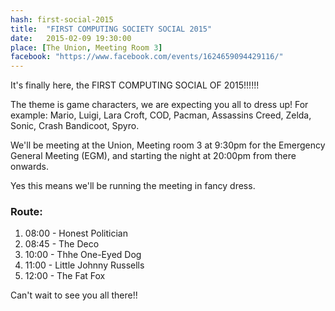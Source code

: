 ```yaml
---
hash: first-social-2015
title:  "FIRST COMPUTING SOCIETY SOCIAL 2015"
date:   2015-02-09 19:30:00
place: [The Union, Meeting Room 3]
facebook: "https://www.facebook.com/events/1624659094429116/"
---
```


It's finally here, the FIRST COMPUTING SOCIAL OF 2015!!!!!!

The theme is game characters, we are expecting you all to dress up! For example: Mario, Luigi, Lara Croft, COD, Pacman, Assassins Creed, Zelda, Sonic, Crash Bandicoot, Spyro.

We'll be meeting at the Union, Meeting room 3 at 9:30pm for the Emergency General Meeting (EGM), and starting the night at 20:00pm from there onwards.

Yes this means we'll be running the meeting in fancy dress.

### Route:

<ol class="crawlroute">
    <li><span>08:00</span> - Honest Politician</li>
    <li><span>08:45</span> - The Deco</li>
    <li><span>10:00</span> - Thhe One-Eyed Dog</li>
    <li><span>11:00</span> - Little Johnny Russells</li>
    <li><span>12:00</span> - The Fat Fox</li>
</ol>

Can't wait to see you all there!!
